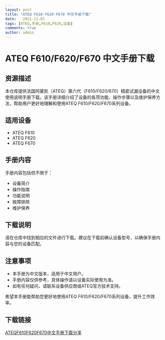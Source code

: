 ```yaml
---
layout: post
title: "ATEQ F610-F620-F670 中文手册下载"
date:   2021-11-01
tags: [ATEQ,手册,F610,F620,设备]
comments: true
author: admin
---
```

# ATEQ F610/F620/F670 中文手册下载

## 资源描述

本仓库提供法国阿黛凯（ATEQ）第六代（F610/F620/670）精密试漏设备的中文使用说明手册下载。该手册详细介绍了设备的各项功能、操作步骤以及维护保养方法，帮助用户更好地理解和使用ATEQ F610/F620/F670系列设备。

## 适用设备

- ATEQ F610
- ATEQ F620
- ATEQ F670

## 手册内容

手册内容包括但不限于：

- 设备简介
- 操作指南
- 功能说明
- 故障排除
- 维护保养

## 下载说明

请在仓库中找到相应的文件进行下载。建议在下载前确认设备型号，以确保手册内容与您的设备匹配。

## 注意事项

- 本手册为中文版本，适用于中文用户。
- 手册内容仅供参考，具体操作请以设备实际使用为准。
- 如有任何疑问，请联系设备供应商或ATEQ官方技术支持。

希望本手册能帮助您更好地使用ATEQ F610/F620/F670系列设备，提升工作效率。

## 下载链接

[ATEQF610F620F670中文手册下载分享](https://pan.quark.cn/s/d5a0b88d8a99)
